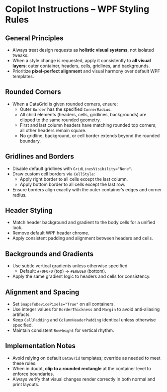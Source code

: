 # Copilot Instructions – WPF Styling Rules

## General Principles
- Always treat design requests as **holistic visual systems**, not isolated tweaks.
- When a style change is requested, apply it consistently to **all visual layers**: outer container, headers, cells, gridlines, and backgrounds.
- Prioritize **pixel-perfect alignment** and visual harmony over default WPF templates.

## Rounded Corners
- When a DataGrid is given rounded corners, ensure:
  - Outer `Border` has the specified `CornerRadius`.
  - All child elements (headers, cells, gridlines, backgrounds) are clipped to the same rounded geometry.
  - First and last column headers have matching rounded top corners; all other headers remain square.
  - No gridline, background, or cell border extends beyond the rounded boundary.

## Gridlines and Borders
- Disable default gridlines with `GridLinesVisibility="None"`.
- Draw custom cell borders via `CellStyle`:
  - Apply right border to all cells except the last column.
  - Apply bottom border to all cells except the last row.
- Ensure borders align exactly with the outer container’s edges and corner radius.

## Header Styling
- Match header background and gradient to the body cells for a unified look.
- Remove default WPF header chrome.
- Apply consistent padding and alignment between headers and cells.

## Backgrounds and Gradients
- Use subtle vertical gradients unless otherwise specified.
  - Default: `#F0F0F0` (top) → `#E0E0E0` (bottom).
- Apply the same gradient logic to headers and cells for consistency.

## Alignment and Spacing
- Set `SnapsToDevicePixels="True"` on all containers.
- Use integer values for `BorderThickness` and `Margin` to avoid anti-aliasing artifacts.
- Keep `CellPadding` and `ColumnHeaderPadding` identical unless otherwise specified.
- Maintain consistent `RowHeight` for vertical rhythm.

## Implementation Notes
- Avoid relying on default `DataGrid` templates; override as needed to meet these rules.
- When in doubt, **clip to a rounded rectangle** at the container level to enforce boundaries.
- Always verify that visual changes render correctly in both normal and print layouts.

